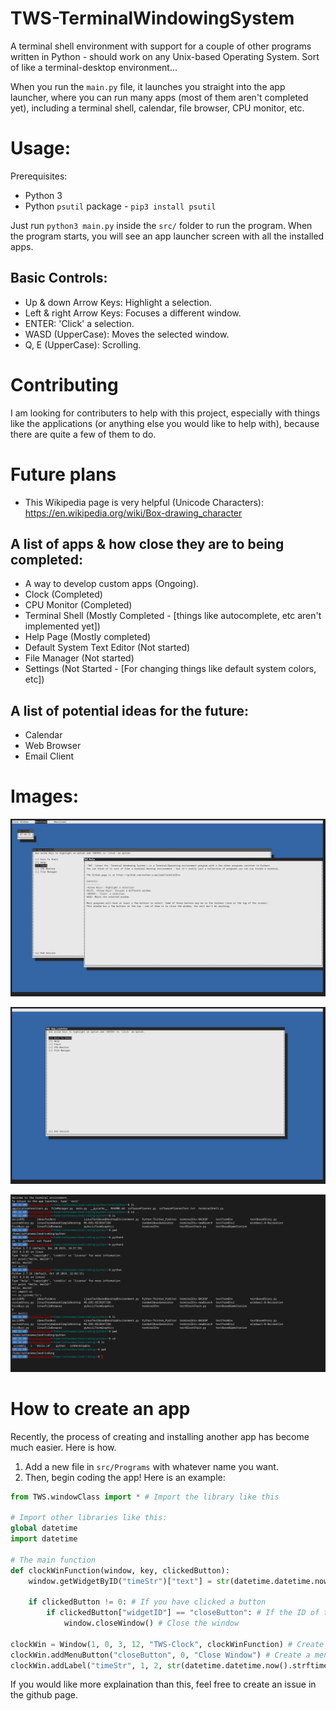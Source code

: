 # TWS-TerminalWindowingSystem
A terminal shell environment with support for a couple of other programs written in Python - should work on any Unix-based Operating System. Sort of like a terminal-desktop environment...

When you run the `main.py` file, it launches you straight into the app launcher, where you can run many apps (most of them aren't completed yet), including a terminal shell, calendar, file browser, CPU monitor, etc.

# Usage:
Prerequisites:
* Python 3
* Python `psutil` package - `pip3 install psutil`

Just run `python3 main.py` inside the `src/` folder to run the program. When the program starts, you will see an app launcher screen with all the installed apps.

## Basic Controls:
* Up & down Arrow Keys: Highlight a selection.
* Left & right Arrow Keys: Focuses a different window.                    
* ENTER: 'Click' a selection.
* WASD (UpperCase): Moves the selected window.
* Q, E (UpperCase): Scrolling.

# Contributing
I am looking for contributers to help with this project, especially with things like the applications (or anything else you would like to help with), because there are quite a few of them to do.

# Future plans

* This Wikipedia page is very helpful (Unicode Characters): https://en.wikipedia.org/wiki/Box-drawing_character

## A list of apps & how close they are to being completed:
* A way to develop custom apps (Ongoing).
* Clock (Completed)
* CPU Monitor (Completed)
* Terminal Shell (Mostly Completed - [things like autocomplete, etc aren't implemented yet])
* Help Page (Mostly completed)
* Default System Text Editor (Not started)
* File Manager (Not started)
* Settings (Not Started - [For changing things like default system colors, etc])

## A list of potential ideas for the future:
* Calendar
* Web Browser
* Email Client

# Images:
![image1](/images/screenShot1.png)

![image2](/images/screenShot2.png)

![image3](/images/screenShot3.png)

# How to create an app
Recently, the process of creating and installing another app has become much easier. Here is how.
1. Add a new file in `src/Programs` with whatever name you want.
2. Then, begin coding the app! Here is an example:
```python
from TWS.windowClass import * # Import the library like this

# Import other libraries like this:
global datetime
import datetime

# The main function
def clockWinFunction(window, key, clickedButton):
    window.getWidgetByID("timeStr")["text"] = str(datetime.datetime.now().strftime("%I:%M:%S")) # CHanges the text of a widget with an id of "timeStr" with str(datetime.datetime.now().strftime("%I:%M:%S"))
  
    if clickedButton != 0: # If you have clicked a button
        if clickedButton["widgetID"] == "closeButton": # If the ID of the clicked button is "closeButton"
            window.closeWindow() # Close the window
 
clockWin = Window(1, 0, 3, 12, "TWS-Clock", clockWinFunction) # Create a window
clockWin.addMenuButton("closeButton", 0, "Close Window") # Create a menu button with the ID of "closeButton"
clockWin.addLabel("timeStr", 1, 2, str(datetime.datetime.now().strftime("%I:%M:%S"))) # Add a label with an id of "timeStr"
```

If you would like more explaination than this, feel free to create an issue in the github page.
